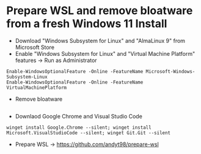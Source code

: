 # Prepare WSL and remove bloatware from a fresh Windows 11 Install
- Download "Windows Subsystem for Linux" and "AlmaLinux 9" from Microsoft Store
- Enable "Windows Subsystem for Linux" and "Virtual Machine Platform" features -> Run as Administrator
```
Enable-WindowsOptionalFeature -Online -FeatureName Microsoft-Windows-Subsystem-Linux
Enable-WindowsOptionalFeature -Online -FeatureName VirtualMachinePlatform
```
- Remove bloatware
```

```
- Downlaod Google Chrome and Visual Studio Code
```
winget install Google.Chrome --silent; winget install Microsoft.VisualStudioCode --silent; winget Git.Git --silent
```
- Prepare WSL -> https://github.com/andyt98/prepare-wsl
